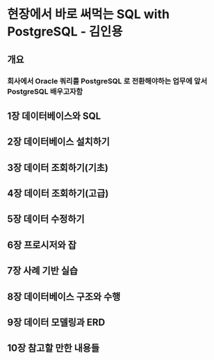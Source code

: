 # 현장에서 바로 써먹는 SQL with PostgreSQL - 김인용

## 개요

### 회사에서 Oracle 쿼리를 PostgreSQL 로 전환해야하는 업무에 앞서 PostgreSQL 배우고자함

## 1장 데이터베이스와 SQL

## 2장 데이터베이스 설치하기

## 3장 데이터 조회하기(기초)

## 4장 데이터 조회하기(고급)

## 5장 데이터 수정하기

## 6장 프로시저와 잡

## 7장 사례 기반 실습

## 8장 데이터베이스 구조와 수행

## 9장 데이터 모델링과 ERD

## 10장 참고할 만한 내용들
